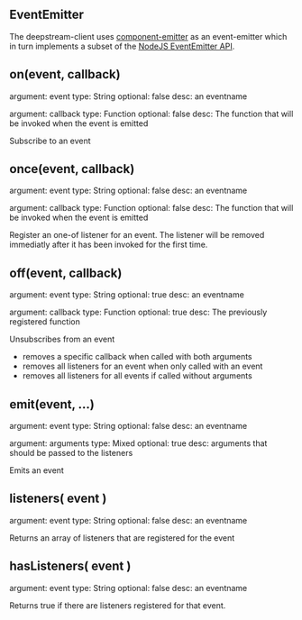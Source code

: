 EventEmitter
-----------------------
The deepstream-client uses [component-emitter](https://www.npmjs.com/package/component-emitter) as an event-emitter which in turn implements a subset of the [NodeJS EventEmitter API](https://nodejs.org/api/events.html).

on(event, callback)
-----------------------
argument: event
type: String
optional: false
desc: an eventname

argument: callback
type: Function
optional: false
desc: The function that will be invoked when the event is emitted

Subscribe to an event

once(event, callback)
-----------------------
argument: event
type: String
optional: false
desc: an eventname

argument: callback
type: Function
optional: false
desc: The function that will be invoked when the event is emitted

Register an one-of listener for an event. The listener will be removed immediatly after it has been invoked for the first time.

off(event, callback)
-----------------------
argument: event
type: String
optional: true
desc: an eventname

argument: callback
type: Function
optional: true
desc: The previously registered function

Unsubscribes from an event

* removes a specific callback when called with both arguments
* removes all listeners for an event when only called with an event
* removes all listeners for all events if called without arguments

emit(event, ...)
-----------------------
argument: event
type: String
optional: false
desc: an eventname

argument: arguments
type: Mixed
optional: true
desc: arguments that should be passed to the listeners

Emits an event

listeners( event )
-----------------------
argument: event
type: String
optional: false
desc: an eventname

Returns an array of listeners that are registered for the event

hasListeners( event )
-----------------------
argument: event
type: String
optional: false
desc: an eventname

Returns true if there are listeners registered for that event.

</div>
